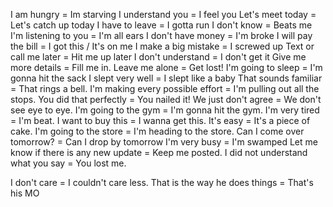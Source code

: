 I am hungry = Im starving
I understand you = I feel you
Let's meet today = Let's catch up today
I have to leave = I gotta run
I don't know = Beats me
I'm listening to you = I'm all ears
I don't have money = I'm broke
I will pay the bill = I got this / It's on me
I make a big mistake = I screwed up
Text or call me later = Hit me up later
I don't understand = I don't get it
Give me more details = Fill me in.
Leave me alone = Get lost!
I'm going to sleep = I'm gonna hit the sack
I slept very well = I slept like a baby
That sounds familiar = That rings a bell.
I'm making every possible effort = I'm pulling out all the stops.
You did that perfectly = You nailed it!
We just don't agree = We don't see eye to eye.
I'm going to the gym = I'm gonna hit the gym.
I'm very tired = I'm beat.
I want to buy this = I wanna get this.
It's easy = It's a piece of cake.
I'm going to the store = I'm heading to the store.
Can I come over tomorrow? = Can I drop by tomorrow
I'm very busy = I'm swamped
Let me know if there is any new update = Keep me posted.
I did not understand what you say = You lost me.

I don't care = I couldn't care less.
That is the way he does things = That's his MO